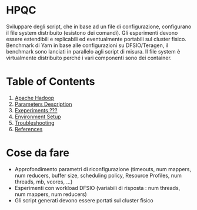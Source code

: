 # HPQC
Sviluppare degli script, che in base ad un file di configurazione, configurano il file system distribuito (esistono dei comandi). Gli esperimenti devono essere estendibili e replicabili ed eventualmente portabili sul cluster fisico.
Benchmark di Yarn in base alle configurazioni su DFSIO/Teragen, il benchmark sono lanciati in parallelo agli script di misura.
Il file system è virtualmente distribuito perché i vari componenti sono dei container.


# Table of Contents
1. [Apache Hadoop](Hadoop.md)
1. [Parameters Description](Parameters.md)
1. [Exeperiments ???](Experiments.md)
1. [Environment Setup](Setup.md)
1. [Troubleshooting](Troubleshooting.md)
1. [References](References.md)

# Cose da fare
* Approfondimento parametri di riconfigurazione (timeouts, num mappers, num reducers, buffer size, scheduling policy, Resource Profiles, num threads, mb, vcores, ...)
* Esperimenti con workload DFSIO (variabili di risposta : num threads, num mappers, num reducers)
* Gli script generati devono essere portati sul cluster fisico









